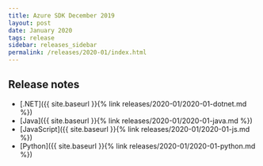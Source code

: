 ```yaml
---
title: Azure SDK December 2019
layout: post
date: January 2020
tags: release
sidebar: releases_sidebar
permalink: /releases/2020-01/index.html
---
```

## Release notes

* [.NET]({{ site.baseurl }}{% link releases/2020-01/2020-01-dotnet.md %})
* [Java]({{ site.baseurl }}{% link releases/2020-01/2020-01-java.md %})
* [JavaScript]({{ site.baseurl }}{% link releases/2020-01/2020-01-js.md %})
* [Python]({{ site.baseurl }}{% link releases/2020-01/2020-01-python.md %})
